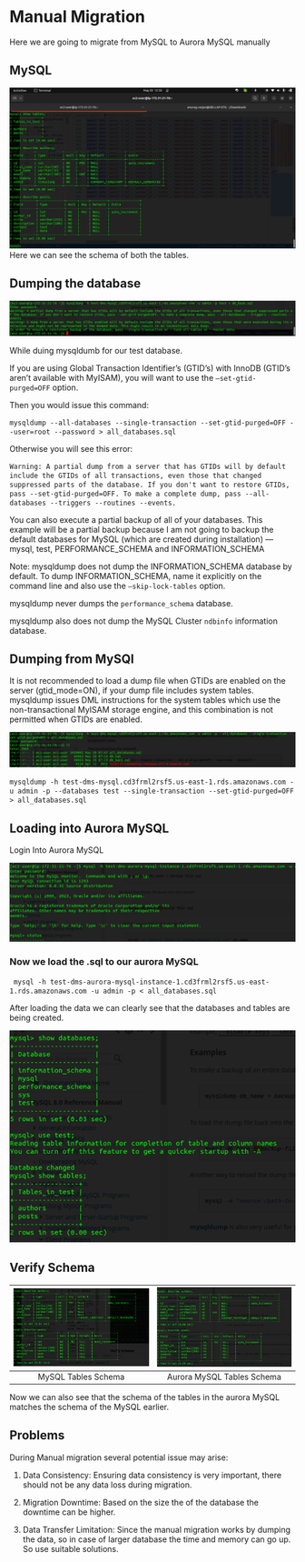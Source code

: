 # Manual Migration

Here we are going to migrate from MySQL to Aurora MySQL manually

## MySQL 
![alt text](./img-ref/image.png)
Here we can see the schema of both the tables.

## Dumping the database

![alt text](./img-ref/image-1.png)

While duing mysqldumb for our test database.

If you are using Global Transaction Identifier’s (GTID’s) with InnoDB (GTID’s aren’t available with MyISAM), you will want to use the `–set-gtid-purged=OFF` option.

Then you would issue this command:
```
mysqldump --all-databases --single-transaction --set-gtid-purged=OFF --user=root --password > all_databases.sql
```
Otherwise you will see this error:
```
Warning: A partial dump from a server that has GTIDs will by default include the GTIDs of all transactions, even those that changed suppressed parts of the database. If you don't want to restore GTIDs, pass --set-gtid-purged=OFF. To make a complete dump, pass --all-databases --triggers --routines --events.
```
You can also execute a partial backup of all of your databases. This example will be a partial backup because I am not going to backup the default databases for MySQL (which are created during installation) — mysql, test, PERFORMANCE_SCHEMA and INFORMATION_SCHEMA

Note: mysqldump does not dump the INFORMATION_SCHEMA database by default. To dump INFORMATION_SCHEMA, name it explicitly on the command line and also use the `–skip-lock-tables` option.

mysqldump never dumps the `performance_schema` database.

mysqldump also does not dump the MySQL Cluster `ndbinfo` information database.


## Dumping from MySQl
It is not recommended to load a dump file when GTIDs are enabled on the server (gtid_mode=ON), if your dump file includes system tables. mysqldump issues DML instructions for the system tables which use the non-transactional MyISAM storage engine, and this combination is not permitted when GTIDs are enabled.

![alt text](./img-ref/sqldump.png)
```
mysqldump -h test-dms-mysql.cd3frml2rsf5.us-east-1.rds.amazonaws.com -u admin -p --databases test --single-transaction --set-gtid-purged=OFF > all_databases.sql
```

## Loading into Aurora MySQL

Login Into Aurora MySQL

![login into aurora mysql](./img-ref/load-aurora.png)

### Now we load the .sql to our aurora MySQL 
```
 mysql -h test-dms-aurora-mysql-instance-1.cd3frml2rsf5.us-east-1.rds.amazonaws.com -u admin -p < all_databases.sql 
```

After loading the data we can clearly see that the databases and tables are being created.

![databases and tables](./img-ref/db_tables_aurora.png)


## Verify Schema

![MySQL Tables Schema](./img-ref/mysql_table_schema.png) | ![Aurora MySQL Tables Schema](./img-ref/aurora_tables_schema.png)
:--: | :--:
MySQL Tables Schema | Aurora MySQL Tables Schema


Now we can also see that the schema of the tables in the aurora MySQL matches the schema of the MySQL earlier.

## Problems

During Manual migration several potential issue may arise:

1. Data Consistency: Ensuring data consistency is very important, there should not be any data loss during migration.

2. Migration Downtime: Based on the size the of the database the downtime can be higher.

3. Data Transfer Limitation: Since the manual migration works by dumping the data, so in case of larger database the time and memory can go up. So use suitable solutions.